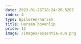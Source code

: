 ```yaml
---
date: 2023-01-26T18:24:20.520Z
index: 4
type: Epileren/harsen
title: Harsen bovenlip
price: 12
image: /images/essentia-sun.png
---
```

